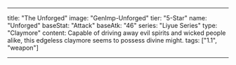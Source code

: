 ---

title: "The Unforged"
image: "GenImp-Unforged"
tier: "5-Star"
name: "Unforged"
baseStat: "Attack"
baseAtk: "46"
series: "Liyue Series"
type: "Claymore"
content: Capable of driving away evil spirits and wicked people alike, this edgeless claymore seems to possess divine might.
tags: ["1.1", "weapon"]

---